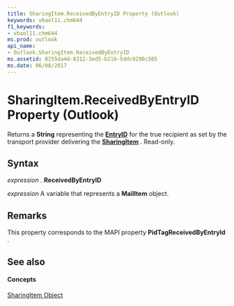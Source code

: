 ```yaml
---
title: SharingItem.ReceivedByEntryID Property (Outlook)
keywords: vbaol11.chm644
f1_keywords:
- vbaol11.chm644
ms.prod: outlook
api_name:
- Outlook.SharingItem.ReceivedByEntryID
ms.assetid: 8255da4d-8312-3ed5-b216-5ddc9298c505
ms.date: 06/08/2017
---
```



# SharingItem.ReceivedByEntryID Property (Outlook)

Returns a  **String** representing the **[EntryID](recipient-entryid-property-outlook.md)** for the true recipient as set by the transport provider delivering the **[SharingItem](sharingitem-object-outlook.md)** . Read-only.


## Syntax

 _expression_ . **ReceivedByEntryID**

 _expression_ A variable that represents a **MailItem** object.


## Remarks

This property corresponds to the MAPI property  **PidTagReceivedByEntryId** .


## See also


#### Concepts


[SharingItem Object](sharingitem-object-outlook.md)

